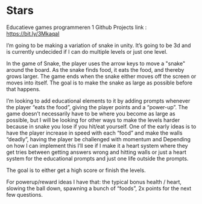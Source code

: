 # Stars

Educatieve games programmeren 1     Github Projects link : https://bit.ly/3MkaqaI

I’m going to be making a variation of snake in unity.
It’s going to be 3d and is currently undecided if I can do multiple levels or just one level.

In the game of Snake, the player uses the arrow keys to move a "snake" around the board. As the snake finds food, it eats the food, and thereby grows larger. The game ends when the snake either moves off the screen or moves into itself. The goal is to make the snake as large as possible before that happens.

I’m looking to add educational elements to it by adding prompts whenever the player “eats the food”, giving the player points and a “power-up”. The game doesn’t necessarily have to be where you become as large as possible, but I will be looking for other ways to make the levels harder because in snake you lose if you hit/eat yourself. One of the early ideas is to have the player increase in speed with each “food” and make the walls “deadly”, having the player be challenged with momentum and  Depending on how I can implement this I’ll see if I make it a heart system where they get tries between getting answers wrong and hitting walls or just a heart system for the educational prompts and just one life outside the prompts. 

The goal is to either get a high score or finish the levels.

For powerup/reward ideas I have that: the typical bonus health / heart, slowing the ball down, spawning a bunch of “foods”, 2x points for the next few questions.
